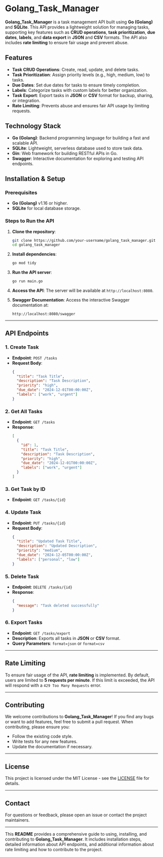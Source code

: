 # Golang_Task_Manager

**Golang_Task_Manager** is a task management API built using **Go (Golang)** and **SQLite**. This API provides a lightweight solution for managing tasks, supporting key features such as **CRUD operations**, **task prioritization**, **due dates**, **labels**, and **data export** in **JSON** and **CSV** formats. The API also includes **rate limiting** to ensure fair usage and prevent abuse.

## Features
- **Task CRUD Operations**: Create, read, update, and delete tasks.
- **Task Prioritization**: Assign priority levels (e.g., high, medium, low) to tasks.
- **Due Dates**: Set due dates for tasks to ensure timely completion.
- **Labels**: Categorize tasks with custom labels for better organization.
- **Task Export**: Export tasks in **JSON** or **CSV** format for backup, sharing, or integration.
- **Rate Limiting**: Prevents abuse and ensures fair API usage by limiting requests.

## Technology Stack
- **Go (Golang)**: Backend programming language for building a fast and scalable API.
- **SQLite**: Lightweight, serverless database used to store task data.
- **Gin**: Web framework for building RESTful APIs in Go.
- **Swagger**: Interactive documentation for exploring and testing API endpoints.

## Installation & Setup

### Prerequisites
- **Go (Golang)** v1.16 or higher.
- **SQLite** for local database storage.

### Steps to Run the API

1. **Clone the repository**:
    ```bash
    git clone https://github.com/your-username/golang_task_manager.git
    cd golang_task_manager
    ```

2. **Install dependencies**:
    ```bash
    go mod tidy
    ```

3. **Run the API server**:
    ```bash
    go run main.go
    ```

4. **Access the API**:
    The server will be available at `http://localhost:8080`.

5. **Swagger Documentation**:
    Access the interactive Swagger documentation at:
    ```
    http://localhost:8080/swagger
    ```

---

## API Endpoints

### 1. **Create Task**
- **Endpoint**: `POST /tasks`
- **Request Body**:
    ```json
    {
      "title": "Task Title",
      "description": "Task Description",
      "priority": "high",
      "due_date": "2024-12-01T00:00:00Z",
      "labels": ["work", "urgent"]
    }
    ```

### 2. **Get All Tasks**
- **Endpoint**: `GET /tasks`
- **Response**:
    ```json
    [
      {
        "id": 1,
        "title": "Task Title",
        "description": "Task Description",
        "priority": "high",
        "due_date": "2024-12-01T00:00:00Z",
        "labels": ["work", "urgent"]
      }
    ]
    ```

### 3. **Get Task by ID**
- **Endpoint**: `GET /tasks/{id}`

### 4. **Update Task**
- **Endpoint**: `PUT /tasks/{id}`
- **Request Body**:
    ```json
    {
      "title": "Updated Task Title",
      "description": "Updated Description",
      "priority": "medium",
      "due_date": "2024-12-05T00:00:00Z",
      "labels": ["personal", "low"]
    }
    ```

### 5. **Delete Task**
- **Endpoint**: `DELETE /tasks/{id}`
- **Response**:
    ```json
    {
      "message": "Task deleted successfully"
    }
    ```

### 6. **Export Tasks**
- **Endpoint**: `GET /tasks/export`
- **Description**: Exports all tasks in **JSON** or **CSV** format.
- **Query Parameters**: `format=json` or `format=csv`

---

## Rate Limiting

To ensure fair usage of the API, **rate limiting** is implemented. By default, users are limited to **5 requests per minute**. If this limit is exceeded, the API will respond with a `429 Too Many Requests` error.

---

## Contributing

We welcome contributions to **Golang_Task_Manager**! If you find any bugs or want to add features, feel free to submit a pull request. When contributing, please ensure you:
- Follow the existing code style.
- Write tests for any new features.
- Update the documentation if necessary.

---

## License

This project is licensed under the MIT License - see the [LICENSE](LICENSE) file for details.

---

## Contact

For questions or feedback, please open an issue or contact the project maintainers.

---

This **README** provides a comprehensive guide to using, installing, and contributing to **Golang_Task_Manager**. It includes installation steps, detailed information about API endpoints, and additional information about rate limiting and how to contribute to the project.
